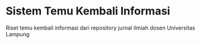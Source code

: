 # Sistem Temu Kembali Informasi
Riset temu kembali informasi dari repository jurnal ilmiah dosen Universitas Lampung

